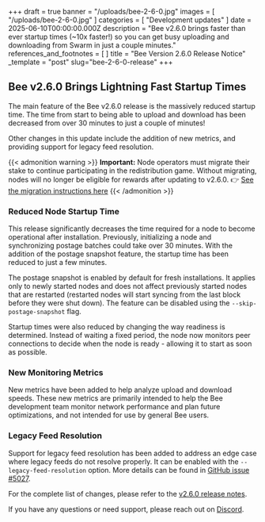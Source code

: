 +++
draft = true
banner = "/uploads/bee-2-6-0.jpg"
images = [ "/uploads/bee-2-6-0.jpg" ]
categories = [ "Development updates" ]
date = 2025-06-10T00:00:00.000Z
description = "Bee v2.6.0 brings faster than ever startup times (~10x faster!) so you can get busy uploading and downloading from Swarm in just a couple minutes."
references_and_footnotes = [ ]
title = "Bee Version 2.6.0 Release Notice"
_template = "post"
slug="bee-2-6-0-release"
+++


## Bee v2.6.0 Brings Lightning Fast Startup Times  

The main feature of the Bee v2.6.0 release is the massively reduced startup time. The time from start to being able to upload and download has been decreased from over 30 minutes to just a couple of minutes!

Other changes in this update include the addition of new metrics, and providing support for legacy feed resolution.

{{< admonition warning >}}
**Important:** Node operators must migrate their stake to continue participating in the redistribution game. Without migrating, nodes will no longer be eligible for rewards after updating to v2.6.0.
👉 [See the migration instructions here](https://docs.ethswarm.org/docs/bee/working-with-bee/staking/#stake-migration)
{{< /admonition >}}

### Reduced Node Startup Time

This release significantly decreases the time required for a node to become operational after installation. Previously, initializing a node and synchronizing postage batches could take over 30 minutes. With the addition of the postage snapshot feature, the startup time has been reduced to just a few minutes.

The postage snapshot is enabled by default for fresh installations. It applies only to newly started nodes and does not affect previously started nodes that are restarted (restarted nodes will start syncing from the last block before they were shut down). The feature can be disabled using the `--skip-postage-snapshot` flag.

Startup times were also reduced by changing the way readiness is determined. Instead of waiting a fixed period, the node now monitors peer connections to decide when the node is ready - allowing it to start as soon as possible.

### New Monitoring Metrics

New metrics have been added to help analyze upload and download speeds. These new metrics are primarily intended to help the Bee development team monitor network performance and plan future optimizations, and not intended for use by general Bee users.

### Legacy Feed Resolution

Support for legacy feed resolution has been added to address an edge case where legacy feeds do not resolve properly. It can be enabled with the `--legacy-feed-resolution` option. More details can be found in [GitHub issue #5027](https://github.com/ethersphere/bee/issues/5027).

For the complete list of changes, please refer to the [v2.6.0 release notes](https://github.com/ethersphere/bee/releases/tag/v2.6.0).

If you have any questions or need support, please reach out on [Discord](https://discord.gg/kHRyMNpw7t).
